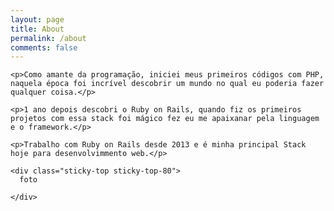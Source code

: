 ```yaml
---
layout: page
title: About
permalink: /about
comments: false
---
```


<div class="row justify-content-between">
  <div class="col-md-8 pr-5">

    <p>Como amante da programação, iniciei meus primeiros códigos com PHP, naquela época foi incrível descobrir um mundo no qual eu poderia fazer qualquer coisa.</p>

    <p>1 ano depois descobri o Ruby on Rails, quando fiz os primeiros projetos com essa stack foi mágico fez eu me apaixanar pela linguagem e o framework.</p>

    <p>Trabalho com Ruby on Rails desde 2013 e é minha principal Stack hoje para desenvolvimmento web.</p>

  </div>

  <div class="col-md-4">
      
    <div class="sticky-top sticky-top-80">
      foto
    
    </div>
  </div>
</div>
